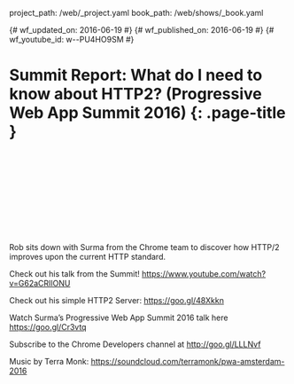 project_path: /web/_project.yaml
book_path: /web/shows/_book.yaml

{# wf_updated_on: 2016-06-19 #}
{# wf_published_on: 2016-06-19 #}
{# wf_youtube_id: w--PU4HO9SM #}

# Summit Report: What do I need to know about HTTP2? (Progressive Web App Summit 2016) {: .page-title }


<div class="video-wrapper">
  <iframe class="devsite-embedded-youtube-video" data-video-id="w--PU4HO9SM"
          data-autohide="1" data-showinfo="0" frameborder="0" allowfullscreen>
  </iframe>
</div>


Rob sits down with Surma from the Chrome team to discover how HTTP/2 improves upon the current HTTP standard.  

Check out his talk from the Summit! https://www.youtube.com/watch?v=G62aCRIlONU

Check out his simple HTTP2 Server: https://goo.gl/48Xkkn

Watch Surma’s Progressive Web App Summit 2016 talk here https://goo.gl/Cr3vtq

Subscribe to the Chrome Developers channel at http://goo.gl/LLLNvf

Music by Terra Monk: https://soundcloud.com/terramonk/pwa-amsterdam-2016
